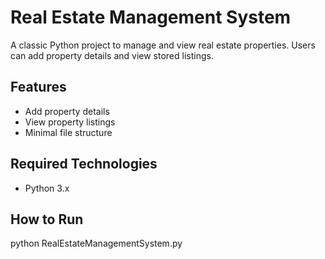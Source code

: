 # Real Estate Management System

A classic Python project to manage and view real estate properties. Users can add property details and view stored listings.

## Features
- Add property details
- View property listings
- Minimal file structure

## Required Technologies
- Python 3.x

## How to Run
python RealEstateManagementSystem.py
